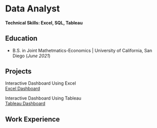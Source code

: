 # Data Analyst
#### Technical Skills: Excel, SQL, Tableau

## Education
- B.S. in Joint Mathetmatics-Economics | University of California, San Diego (_June 2021_)

## Projects
Interactive Dashboard Using Excel <br>
[Excel Dashboard](project1.html)


Interactive Dashboard Using Tableau <br>
[Tableau Dashboard](project2.html)

## Work Experience


